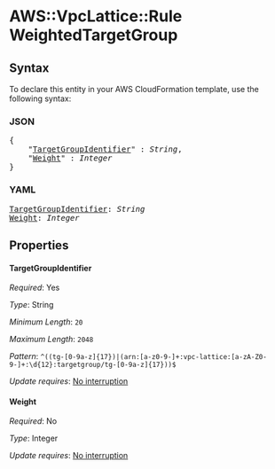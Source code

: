 # AWS::VpcLattice::Rule WeightedTargetGroup

## Syntax

To declare this entity in your AWS CloudFormation template, use the following syntax:

### JSON

<pre>
{
    "<a href="#targetgroupidentifier" title="TargetGroupIdentifier">TargetGroupIdentifier</a>" : <i>String</i>,
    "<a href="#weight" title="Weight">Weight</a>" : <i>Integer</i>
}
</pre>

### YAML

<pre>
<a href="#targetgroupidentifier" title="TargetGroupIdentifier">TargetGroupIdentifier</a>: <i>String</i>
<a href="#weight" title="Weight">Weight</a>: <i>Integer</i>
</pre>

## Properties

#### TargetGroupIdentifier

_Required_: Yes

_Type_: String

_Minimum Length_: <code>20</code>

_Maximum Length_: <code>2048</code>

_Pattern_: <code>^((tg-[0-9a-z]{17})|(arn:[a-z0-9\-]+:vpc-lattice:[a-zA-Z0-9\-]+:\d{12}:targetgroup/tg-[0-9a-z]{17}))$</code>

_Update requires_: [No interruption](https://docs.aws.amazon.com/AWSCloudFormation/latest/UserGuide/using-cfn-updating-stacks-update-behaviors.html#update-no-interrupt)

#### Weight

_Required_: No

_Type_: Integer

_Update requires_: [No interruption](https://docs.aws.amazon.com/AWSCloudFormation/latest/UserGuide/using-cfn-updating-stacks-update-behaviors.html#update-no-interrupt)

